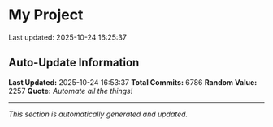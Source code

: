 # My Project


Last updated: 2025-10-24 16:25:37









































































































































































































































































































































































































































































































































































































































































































































































































































































































































































































































































































































































































































































































































































































































































































































































































































































































































































































































































































































































































































































































































































































































































































































































































































































































































































































































































































































































































































































































































































































































































































































































































































































































































































































































































































































































































































































































































































































































































































































































































































































































































































































































































































































































































































































































































































































































































































































































































































































































































































































































































































































































































































































































































































































































































































































































































































































































































































































































































































































































































































































































































































































































































































































































































































































































































































































































































































































































































































































































































































































































































































































































































































































































































































































































































## Auto-Update Information

**Last Updated:** 2025-10-24 16:53:37
**Total Commits:** 6786
**Random Value:** 2257
**Quote:** _Automate all the things!_

---
_This section is automatically generated and updated._